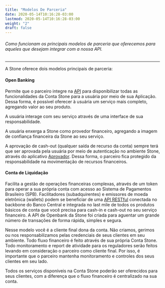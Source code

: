 ```yaml
---
title: "Modelos De Parceria"
date: 2020-05-14T10:16:28-03:00
lastmod: 2020-05-14T10:16:28-03:00
weight: "2"
draft: false
---
```

###### Como funcionam os principais modelos de parceria que oferecemos para aqueles que desejam integrar com a nossa API.

------

A Stone oferece dois modelos principais de parceria:

#### Open Banking

Permite que o parceiro integre na [API](https://docs.openbank.stone.com.br/v1.0/reference) para disponibilizar todas as funcionalidades da Conta Stone para a usuária por meio de sua Aplicação. Dessa forma, é possível oferecer à usuária um serviço mais completo, agregando valor ao seu produto.

A usuária interage com seu serviço através de uma interface de sua responsabilidade.

A usuária enxerga a Stone como provedor financeiro, agregando a imagem de confiança financeira da Stone ao seu serviço.

A aprovação de cash-out (qualquer saída de recurso da conta) sempre terá que ser aprovada pela usuária por meio de autenticação no ambiente Stone, através do aplicativo [Aprovador](https://docs.openbank.stone.com.br/docs/aprovacao-guides). Dessa forma, o parceiro fica protegido da responsabilidade na movimentação de recursos financeiros.

#### Conta de Liquidação

Facilita a gestão de operações financeiras complexas, através de um token para operar a sua própria conta com acesso ao Sistema de Pagamentos Brasileiro (SPB). Facilitadores (subadquirentes) e emissores de moeda eletrônica (wallets) podem se beneficiar de uma [API RESTful](https://en.wikipedia.org/wiki/Representational_state_transfer) conectada no backbone do Banco Central e integrada no last mile de todos os produtos básicos de conta que você precisa para cash-in e cash-out no seu serviço financeiro. A API de Openbank da Stone foi criada para aguentar um grande número de transações de forma rápida, simples e segura.

Nesse modelo você é a cliente final dona da conta. Não criamos, gerimos ou nos responsabilizamos pelas credenciais de seus clientes em seu ambiente. Todo fluxo financeiro é feito através de sua própria Conta Stone. Todo monitoramento e report de atividade para os reguladores serão feitos levando em consideração o parceiro como cliente final. Por isso, é importante que o parceiro mantenha monitoramento e controles dos seus clientes em seu lado.

Todos os serviços disponíveis na Conta Stone poderão ser oferecidos para seus clientes, com a diferença que o fluxo financeiro é centralizado na sua conta.                      

